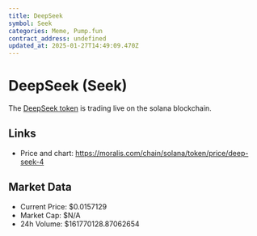 ```yaml
---
title: DeepSeek
symbol: Seek
categories: Meme, Pump.fun
contract_address: undefined
updated_at: 2025-01-27T14:49:09.470Z
---
```


# DeepSeek (Seek)
The [DeepSeek token](https://moralis.com/chain/solana/token/price/deep-seek-4) is trading live on the solana blockchain.

## Links
- Price and chart: https://moralis.com/chain/solana/token/price/deep-seek-4

## Market Data
- Current Price: $0.0157129
- Market Cap: $N/A
- 24h Volume: $161770128.87062654

